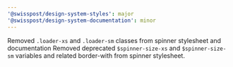 ```yaml
---
'@swisspost/design-system-styles': major
'@swisspost/design-system-documentation': minor
---
```


Removed `.loader-xs` and `.loader-sm` classes from spinner stylesheet and documentation
Removed deprecated `$spinner-size-xs` and `$spinner-size-sm` variables and related border-with from spinner stylesheet.
